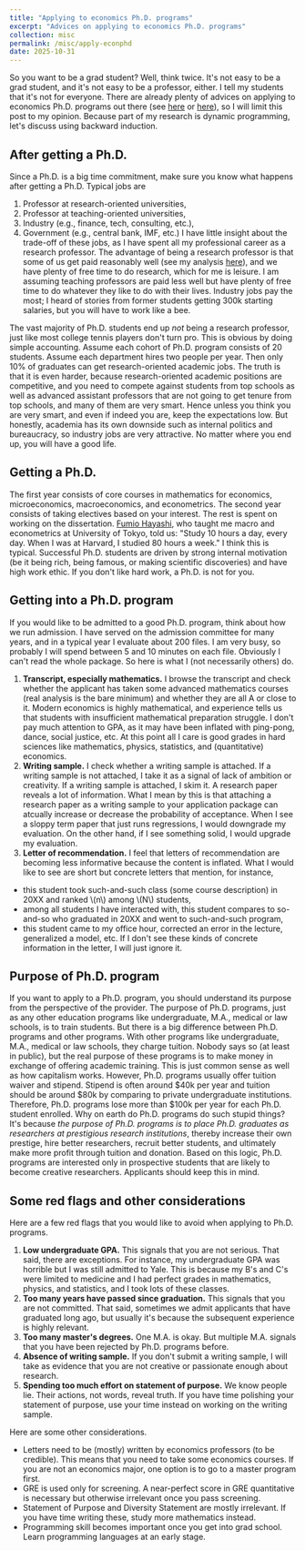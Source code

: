 ```yaml
---
title: "Applying to economics Ph.D. programs"
excerpt: "Advices on applying to economics Ph.D. programs"
collection: misc
permalink: /misc/apply-econphd
date: 2025-10-31
---
```


So you want to be a grad student? Well, think twice. It's not easy to be a grad student, and it's not easy to be a professor, either. I tell my students that it's not for everyone. There are already plenty of advices on applying to economics Ph.D. programs out there (see [here](https://www.aeaweb.org/resources/students/grad-prep) or [here](https://econ.ucsb.edu/~startz/A%20Guide%20for%20UCSB%20Undergraduates%20Considering%20a%20PhD%20in%20Economics.pdf)), so I will limit this post to my opinion. Because part of my research is dynamic programming, let's discuss using backward induction.

## After getting a Ph.D.

Since a Ph.D. is a big time commitment, make sure you know what happens after getting a Ph.D. Typical jobs are
1. Professor at research-oriented universities,
1. Professor at teaching-oriented universities,
1. Industry (e.g., finance, tech, consulting, etc.),
1. Government (e.g., central bank, IMF, etc.)
I have little insight about the trade-off of these jobs, as I have spent all my professional career as a research professor. The advantage of being a research professor is that some of us get paid reasonably well (see my analysis [here](https://alexisakira.github.io/publications/2019-EJW/)), and we have plenty of free time to do research, which for me is leisure. I am assuming teaching professors are paid less well but have plenty of free time to do whatever they like to do with their lives. Industry jobs pay the most; I heard of stories from former students getting 300k starting salaries, but you will have to work like a bee.

The vast majority of Ph.D. students end up *not* being a research professor, just like most college tennis players don't turn pro. This is obvious by doing simple accounting. Assume each cohort of Ph.D. program consists of 20 students. Assume each department hires two people per year. Then only 10% of graduates can get research-oriented academic jobs. The truth is that it is even harder, because research-oriented academic positions are competitive, and you need to compete against students from top schools as well as advanced assistant professors that are not going to get tenure from top schools, and many of them are very smart. Hence unless you think you are very smart, and even if indeed you are, keep the expectations low. But honestly, academia has its own downside such as internal politics and bureaucracy, so industry jobs are very attractive. No matter where you end up, you will have a good life.

## Getting a Ph.D.

The first year consists of core courses in mathematics for economics, microeconomics, macroeconomics, and econometrics. The second year consists of taking electives based on your interest. The rest is spent on working on the dissertation. [Fumio Hayashi](https://en.wikipedia.org/wiki/Fumio_Hayashi), who taught me macro and econometrics at University of Tokyo, told us: "Study 10 hours a day, every day. When I was at Harvard, I studied 80 hours a week." I think this is typical. Successful Ph.D. students are driven by strong internal motivation (be it being rich, being famous, or making scientific discoveries) and have high work ethic. If you don't like hard work, a Ph.D. is not for you.

## Getting into a Ph.D. program

If you would like to be admitted to a good Ph.D. program, think about how we run admission. I have served on the admission committee for many years, and in a typical year I evaluate about 200 files. I am very busy, so probably I will spend between 5 and 10 minutes on each file. Obviously I can't read the whole package. So here is what I (not necessarily others) do.

1. **Transcript, especially mathematics.** I browse the transcript and check whether the applicant has taken some advanced mathematics courses (real analysis is the bare minimum) and whether they are all A or close to it. Modern economics is highly mathematical, and experience tells us that students with insufficient mathematical preparation struggle. I don't pay much attention to GPA, as it may have been inflated with ping-pong, dance, social justice, etc. At this point all I care is good grades in hard sciences like mathematics, physics, statistics, and (quantitative) economics.
1. **Writing sample.** I check whether a writing sample is attached. If a writing sample is not attached, I take it as a signal of lack of ambition or creativity. If a writing sample is attached, I skim it. A research paper reveals a lot of information. What I mean by this is that attaching a research paper as a writing sample to your application package can atcually increase or decrease the probability of acceptance. When I see a sloppy term paper that just runs regressions, I would downgrade my evaluation. On the other hand, if I see something solid, I would upgrade my evaluation.
1. **Letter of recommendation.** I feel that letters of recommendation are becoming less informative because the content is inflated. What I would like to see are short but concrete letters that mention, for instance,
- this student took such-and-such class (some course description) in 20XX and ranked \\(n\\) among \\(N\\) students,
- among all students I have interacted with, this student compares to so-and-so who graduated in 20XX and went to such-and-such program,
- this student came to my office hour, corrected an error in the lecture, generalized a model, etc.
If I don't see these kinds of concrete information in the letter, I will just ignore it.

## Purpose of Ph.D. program

If you want to apply to a Ph.D. program, you should understand its purpose from the perspective of the provider. The purpose of Ph.D. programs, just as any other education programs like undergraduate, M.A., medical or law schools, is to train students. But there is a big difference between Ph.D. programs and other programs. With other programs like undergraduate, M.A., medical or law schools, they charge tuition. Nobody says so (at least in public), but the real purpose of these programs is to make money in exchange of offering academic training. This is just common sense as well as how capitalism works. However, Ph.D. programs usually offer tuition waiver and stipend. Stipend is often around $40k per year and tuition should be around $80k by comparing to private undergraduate institutions. Therefore, Ph.D. programs lose more than $100k per year for each Ph.D. student enrolled. Why on earth do Ph.D. programs do such stupid things? It's because *the purpose of Ph.D. programs is to place Ph.D. graduates as researchers at prestigious research institutions*, thereby increase their own prestige, hire better researchers, recruit better students, and ultimately make more profit through tuition and donation. Based on this logic, Ph.D. programs are interested only in prospective students that are likely to become creative researchers. Applicants should keep this in mind.

## Some red flags and other considerations

Here are a few red flags that you would like to avoid when applying to Ph.D. programs.
1. **Low undergraduate GPA.** This signals that you are not serious. That said, there are exceptions. For instance, my undergraduate GPA was horrible but I was still admitted to Yale. This is because my B's and C's were limited to medicine and I had perfect grades in mathematics, physics, and statistics, and I took lots of these classes.
1. **Too many years have passed since graduation.** This signals that you are not committed. That said, sometimes we admit applicants that have graduated long ago, but usually it's because the subsequent experience is highly relevant.
1. **Too many master's degrees.** One M.A. is okay. But multiple M.A. signals that you have been rejected by Ph.D. programs before.
1. **Absence of writing sample.** If you don't submit a writing sample, I will take as evidence that you are not creative or passionate enough about research.
1. **Spending too much effort on statement of purpose.** We know people lie. Their actions, not words, reveal truth. If you have time polishing your statement of purpose, use your time instead on working on the writing sample.

Here are some other considerations.
- Letters need to be (mostly) written by economics professors (to be credible). This means that you need to take some economics courses. If you are not an economics major, one option is to go to a master program first.
- GRE is used only for screening. A near-perfect score in GRE quantitative is necessary but otherwise irrelevant once you pass screening.
- Statement of Purpose and Diversity Statement are mostly irrelevant. If you have time writing these, study more mathematics instead.
- Programming skill becomes important once you get into grad school. Learn programming languages at an early stage.
